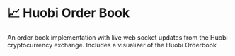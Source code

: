 # 📈 Huobi Order Book

An order book implementation with live web socket updates from the Huobi cryptocurrency exchange.
Includes a visualizer of the Huobi Orderbook
